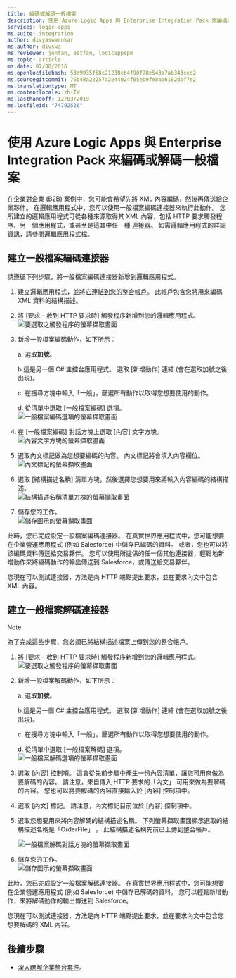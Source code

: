 ```yaml
---
title: 編碼或解碼一般檔案
description: 使用 Azure Logic Apps 與 Enterprise Integration Pack 來編碼或解碼適用於企業整合的一般檔案
services: logic-apps
ms.suite: integration
author: divyaswarnkar
ms.author: divswa
ms.reviewer: jonfan, estfan, logicappspm
ms.topic: article
ms.date: 07/08/2016
ms.openlocfilehash: 53d9935f68c21238cb4f90f78e543a7ab343ced2
ms.sourcegitcommit: 76b48a22257a2244024f05eb9fe8aa6182daf7e2
ms.translationtype: MT
ms.contentlocale: zh-TW
ms.lasthandoff: 12/03/2019
ms.locfileid: "74792526"
---
```

# <a name="encode-or-decode-flat-files-with-azure-logic-apps-and-enterprise-integration-pack"></a>使用 Azure Logic Apps 與 Enterprise Integration Pack 來編碼或解碼一般檔案

在企業對企業 (B2B) 案例中，您可能會希望先將 XML 內容編碼，然後再傳送給企業夥伴。 在邏輯應用程式中，您可以使用一般檔案編碼連接器來執行此動作。 您所建立的邏輯應用程式可從各種來源取得其 XML 內容，包括 HTTP 要求觸發程序、另一個應用程式，或甚至是這其中任一種 [連接器](../connectors/apis-list.md)。 如需邏輯應用程式的詳細資訊，請參閱[邏輯應用程式檔](logic-apps-overview.md "深入瞭解邏輯應用程式")。  

## <a name="create-the-flat-file-encoding-connector"></a>建立一般檔案編碼連接器
請遵循下列步驟，將一般檔案編碼連接器新增到邏輯應用程式。

1. 建立邏輯應用程式，並將[它連結到您的整合帳戶](logic-apps-enterprise-integration-accounts.md "瞭解如何將整合帳戶連結至邏輯應用程式")。 此帳戶包含您將用來編碼 XML 資料的結構描述。  
1. 將 [要求 - 收到 HTTP 要求時] 觸發程序新增到您的邏輯應用程式。  
   ![要選取之觸發程序的螢幕擷取畫面](./media/logic-apps-enterprise-integration-b2b/flatfile-1.png)    
1. 新增一般檔案編碼動作，如下所示︰
   
    a. 選取**加號**。
   
    b.這是另一個 C# 主控台應用程式。 選取 [新增動作] 連結 (會在選取加號之後出現)。
   
    c. 在搜尋方塊中輸入「一般」，篩選所有動作以取得您想要使用的動作。
   
    d. 從清單中選取 [一般檔案編碼] 選項。   
   ![一般檔案編碼選項的螢幕擷取畫面](media/logic-apps-enterprise-integration-flatfile/flatfile-2.png)   
1. 在 [一般檔案編碼] 對話方塊上選取 [內容] 文字方塊。  
   ![內容文字方塊的螢幕擷取畫面](media/logic-apps-enterprise-integration-flatfile/flatfile-3.png)  
1. 選取內文標記做為您想要編碼的內容。 內文標記將會填入內容欄位。     
   ![內文標記的螢幕擷取畫面](media/logic-apps-enterprise-integration-flatfile/flatfile-4.png)  
1. 選取 [結構描述名稱] 清單方塊，然後選擇您想要用來將輸入內容編碼的結構描述。    
   ![結構描述名稱清單方塊的螢幕擷取畫面](media/logic-apps-enterprise-integration-flatfile/flatfile-5.png)  
1. 儲存您的工作。   
   ![儲存圖示的螢幕擷取畫面](media/logic-apps-enterprise-integration-flatfile/flatfile-6.png)  

此時，您已完成設定一般檔案編碼連接器。 在真實世界應用程式中，您可能想要在企業營運應用程式 (例如 Salesforce) 中儲存已編碼的資料。 或者，您也可以將該編碼資料傳送給交易夥伴。 您可以使用所提供的任一個其他連接器，輕鬆地新增動作來將編碼動作的輸出傳送到 Salesforce，或傳送給交易夥伴。

您現在可以測試連接器，方法是向 HTTP 端點提出要求，並在要求內文中包含 XML 內容。  

## <a name="create-the-flat-file-decoding-connector"></a>建立一般檔案解碼連接器

> [!NOTE]
> 為了完成這些步驟，您必須已將結構描述檔案上傳到您的整合帳戶。

1. 將 [要求 - 收到 HTTP 要求時] 觸發程序新增到您的邏輯應用程式。  
   ![要選取之觸發程序的螢幕擷取畫面](./media/logic-apps-enterprise-integration-b2b/flatfile-1.png)    
1. 新增一般檔案解碼動作，如下所示︰
   
    a. 選取**加號**。
   
    b.這是另一個 C# 主控台應用程式。 選取 [新增動作] 連結 (會在選取加號之後出現)。
   
    c. 在搜尋方塊中輸入「一般」，篩選所有動作以取得您想要使用的動作。
   
    d. 從清單中選取 [一般檔案解碼] 選項。   
   ![一般檔案解碼選項的螢幕擷取畫面](media/logic-apps-enterprise-integration-flatfile/flatfile-2.png)   
1. 選取 [內容] 控制項。 這會從先前步驟中產生一份內容清單，讓您可用來做為要解碼的內容。 請注意，來自傳入 HTTP 要求的「內文」 可用來做為要解碼的內容。 您也可以將要解碼的內容直接輸入於 [內容] 控制項中。     
1. 選取 [內文] 標記。 請注意，內文標記目前位於 [內容] 控制項中。
1. 選取您想要用來將內容解碼的結構描述名稱。 下列螢幕擷取畫面顯示選取的結構描述名稱是「OrderFile」 。 此結構描述名稱先前已上傳到整合帳戶。
   
   ![一般檔案解碼對話方塊的螢幕擷取畫面](media/logic-apps-enterprise-integration-flatfile/flatfile-decode-1.png)    
1. 儲存您的工作。  
   ![儲存圖示的螢幕擷取畫面](media/logic-apps-enterprise-integration-flatfile/flatfile-6.png)    

此時，您已完成設定一般檔案解碼連接器。 在真實世界應用程式中，您可能想要在企業營運應用程式 (例如 Salesforce) 中儲存已解碼的資料。 您可以輕鬆新增動作，來將解碼動作的輸出傳送到 Salesforce。

您現在可以測試連接器，方法是向 HTTP 端點提出要求，並在要求內文中包含您想要解碼的 XML 內容。  

## <a name="next-steps"></a>後續步驟
* [深入瞭解企業整合套件](logic-apps-enterprise-integration-overview.md "瞭解企業整合套件")。  

